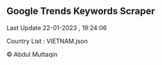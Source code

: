 

## Google Trends Keywords Scraper 
 
Last Update 22-01-2023 , 19:24:06

Country List :
VIETNAM.json



© Abdul Muttaqin 
